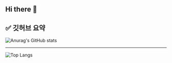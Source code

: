 ## Hi there 👋

<!--
**2Ludy/2Ludy** is a ✨ _special_ ✨ repository because its `README.md` (this file) appears on your GitHub profile.

Here are some ideas to get you started:

- 🔭 I’m currently working on ...
- 🌱 I’m currently learning ...
- 👯 I’m looking to collaborate on ...
- 🤔 I’m looking for help with ...
- 💬 Ask me about ...
- 📫 How to reach me: ...
- 😄 Pronouns: ...
- ⚡ Fun fact: ...
-->

## ✅ 깃허브 요약

![Anurag's GitHub stats](https://github-readme-stats.vercel.app/api?username=2Ludy&show_icons=true&theme=radical)

<hr>

![Top Langs](https://github-readme-stats.vercel.app/api/top-langs/?username=2Ludy&layout=compact)
